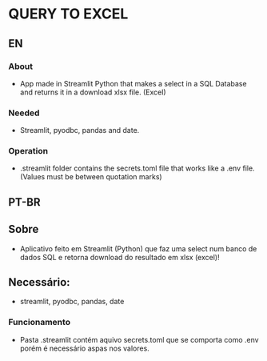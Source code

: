 # QUERY TO EXCEL
## EN
### About
- App made in Streamlit Python that makes a select in a SQL Database and returns it in a download xlsx file. (Excel)

### Needed
- Streamlit, pyodbc, pandas and date.

### Operation
- .streamlit folder contains the secrets.toml file that works like a .env file. (Values must be between quotation marks)

## PT-BR
## Sobre
- Aplicativo feito em Streamlit (Python) que faz uma select num banco de dados SQL e retorna download do resultado em xlsx (excel)!

## Necessário:
- streamlit, pyodbc, pandas, date

### Funcionamento
- Pasta .streamlit contém aquivo secrets.toml que se comporta como .env porém é necessário aspas nos valores.